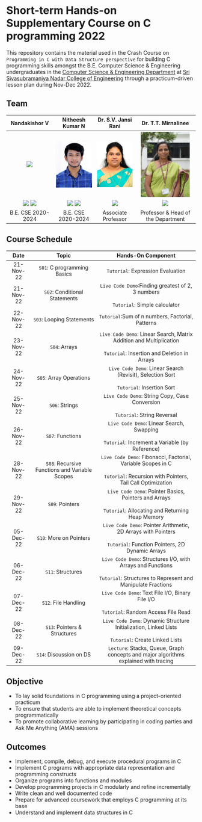 # Short-term Hands-on Supplementary Course on C programming 2022

This repository contains the material used in the Crash  Course on `Programming in C with Data Structure perspective` for building C programming skills amongst the B.E. Computer Science & Engineering undergraduates in the [Computer Science & Engineering Department](https://www.ssn.edu.in/college-of-engineering/computer-science-and-engineering-department-ssn-institutions/) at [Sri Sivasubramaniya Nadar College of Engineering](https://www.ssn.edu.in/) through a practicum-driven lesson plan during Nov-Dec 2022.

## Team
|Nandakishor V|Nitheesh Kumar N| Dr. S.V. Jansi Rani | Dr. T.T. Mirnalinee |
| :-------------: | :-------------: | :-------------: | :-------------: |
|[<img src="https://user-images.githubusercontent.com/80710226/206871638-d8545e69-71dc-47c6-a288-c070baf6d37a.jpg" width="130"/>](https://user-images.githubusercontent.com/80710226/206871638-d8545e69-71dc-47c6-a288-c070baf6d37a.jpg)|[<img src="./assets/NK-Profile.jpg" width="130"/>](./assests?NK-Profile.jpg) | [![Github](./assets/SVJ-Profile.png)](https://www.ssn.edu.in/staff-members/dr-s-v-jansi-rani/)|[<img src="./assets/TTM-Profile.png" width="130"/>](https://www.ssn.edu.in/staff-members/dr-t-t-mirnalinee/)|
|<a href="https://www.linkedin.com/in/nandakishorv/"><img src="https://img.shields.io/badge/-Nandakishor%20V-0077B5?style=flat&logo=Linkedin&logoColor=white"/></a> <a href="https://github.com/NandakishorV/"><img src="https://img.shields.io/badge/-NandakishorV-B10036?style=flat&logo=GitHub&logoColor=white"/></a>|<a href="https://www.linkedin.com/in/nitheesh-kumar-n-0b7101221//"><img src="https://img.shields.io/badge/-Nitheesh%20Kumar%20N-0077B5?style=flat&logo=Linkedin&logoColor=white"/></a> <a href="https://github.com/nitheeshk03"><img src="https://img.shields.io/badge/-nitheeshk03-B10036?style=flat&logo=GitHub&logoColor=white"/></a>|<a href="https://www.ssn.edu.in/staff-members/dr-s-v-jansi-rani/"><img src="https://img.shields.io/badge/-Dr%20%20S.V. Jansi Rani-323EA8?style=flat&logo=#&logoColor=white"/></a>|<a href="https://www.ssn.edu.in/staff-members/dr-t-t-mirnalinee//"><img src="https://img.shields.io/badge/-Dr%20T%20T%20Mirnalinee-323EA8?style=flat&logo=#&logoColor=white"/></a>|
|B.E. CSE 2020-2024|B.E. CSE 2020-2024| Associate Professor|Professor & Head of the Department|

## Course Schedule
| Date|Topic|Hands-On Component|
| :-------------: | :-------------: | :-------------: |
| 21-Nov-22|`S01`: C programming Basics|`Tutorial`: Expression Evaluation                       |
| 21-Nov-22|`S02`: Conditional Statements|`Live Code Demo`:Finding greatest of 2, 3 numbers <br><br>`Tutorial`: Simple calculator |
| 22-Nov-22|`S03`: Looping Statements|`Tutorial`:Sum of n numbers, Factorial, Patterns          |
| 23-Nov-22|`S04`: Arrays|`Live Code Demo`: Linear Search, Matrix Addition and Multiplication <br><br> `Tutorial`: Insertion and Deletion in Arrays|
| 24-Nov-22|`S05`: Array Operations|`Live Code Demo`: Linear Search (Revisit), Selection Sort <br><br> `Tutorial`: Insertion Sort|
| 25-Nov-22|`S06`: Strings|`Live Code Demo`: String Copy, Case Conversion <br><br> `Tutorial`: String Reversal |
| 26-Nov-22|`S07`: Functions|`Live Code Demo`: Linear Search, Swapping <br><br> `Tutorial`: Increment a Variable (by Reference) |
| 28-Nov-22|`S08`: Recursive Functions and Variable Scopes|`Live Code Demo`: Fibonacci, Factorial, Variable Scopes in C <br><br> `Tutorial`: Recursion with Pointers, Tail Call Optimization |
| 29-Nov-22|`S09`: Pointers|`Live Code Demo`: Pointer Basics, Pointers and Arrays <br><br> `Tutorial`: Allocating and Returning Heap Memory |
| 05-Dec-22|`S10`: More on Pointers|`Live Code Demo`: Pointer Arithmetic, 2D Arrays with Pointers <br><br> `Tutorial`: Function Pointers, 2D Dynamic Arrays |
| 06-Dec-22|`S11`: Structures|`Live Code Demo`: Structures I/O, with Arrays and Functions <br><br> `Tutorial`: Structures to Represent and Manipulate Fractions |
| 07-Dec-22|`S12`: File Handling|`Live Code Demo`: Text File I/O, Binary File I/O <br><br> `Tutorial`: Random Access File Read |
| 08-Dec-22|`S13`: Pointers & Structures|`Live Code Demo`: Dynamic Structure Initialization, Linked Lists <br><br> `Tutorial`: Create Linked Lists|
| 09-Dec-22|`S14`: Discussion on DS|`Lecture`: Stacks, Queue, Graph concepts and major algorithms explained with tracing|

## Objective
- To lay solid foundations in C programming using a project-oriented practicum
- To ensure that students are able to implement theoretical concepts programmatically
- To promote collaborative learning by participating in coding parties and Ask Me Anything (AMA) sessions

## Outcomes
- Implement, compile, debug, and execute procedural programs in C
- Implement C programs with appropriate data representation and programming constructs
- Organize programs into functions and modules
- Develop programming projects in C modularly and refine incrementally
- Write clean and well documented code
- Prepare for advanced coursework that employs C programming at its base
- Understand and implement data structures in C
